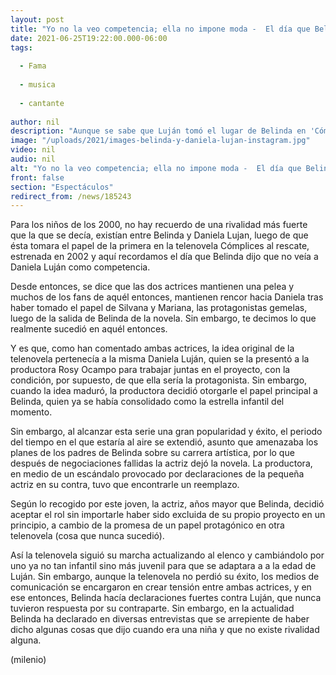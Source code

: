```yaml
---
layout: post
title: "Yo no la veo competencia; ella no impone moda -  El día que Belinda habló de su rivalidad con Daniela Luján"
date: 2021-06-25T19:22:00.000-06:00
tags:
  
  - Fama
  
  - musica
  
  - cantante
  
author: nil
description: "Aunque se sabe que Luján tomó el lugar de Belinda en 'Cómplices al rescate', la primera reemplazada fue Daniela, pues la idea original de la telenovela fue suya. "
image: "/uploads/2021/images-belinda-y-daniela-lujan-instagram.jpg"
video: nil
audio: nil
alt: "Yo no la veo competencia; ella no impone moda -  El día que Belinda habló de su rivalidad con Daniela Luján"
front: false
section: "Espectáculos"
redirect_from: /news/185243
---
```


Para los niños de los 2000, no hay recuerdo de una rivalidad más fuerte que la que se decía, existían entre Belinda y Daniela Lujan, luego de que ésta tomara el papel de la primera en la telenovela Cómplices al rescate, estrenada en 2002 y aquí recordamos el día que Belinda dijo que no veía a Daniela Luján como competencia.  

Desde entonces, se dice que las dos actrices mantienen una pelea y muchos de los fans de aquél entonces, mantienen rencor hacia Daniela tras haber tomado el papel de Silvana y Mariana, las protagonistas gemelas, luego de la salida de Belinda de la novela. Sin embargo, te decimos lo que realmente sucedió en aquél entonces.  

Y es que, como han comentado ambas actrices, la idea original de la telenovela pertenecía a la misma Daniela Luján, quien se la presentó a la productora Rosy Ocampo para trabajar juntas en el proyecto, con la condición, por supuesto, de que ella sería la protagonista.  Sin embargo, cuando la idea maduró, la productora decidió otorgarle el papel principal a Belinda, quien ya se había consolidado como la estrella infantil del momento.  

Sin embargo, al alcanzar esta serie una gran popularidad y éxito, el periodo del tiempo en el que estaría al aire se extendió, asunto que amenazaba los planes de los padres de Belinda sobre su carrera artística, por lo que después de negociaciones fallidas la actriz dejó la novela. La productora, en medio de un escándalo provocado por declaraciones de la pequeña actriz en su contra, tuvo que encontrarle un reemplazo. 

Según lo recogido por este joven, la actriz, años mayor que Belinda, decidió aceptar el rol sin importarle haber sido excluida de su propio proyecto en un principio, a cambio de la promesa de un papel protagónico en otra telenovela (cosa que nunca sucedió). 

Así la telenovela siguió su marcha actualizando al elenco y cambiándolo por uno ya no tan infantil sino más juvenil para que se adaptara a a la edad de Luján. Sin embargo, aunque la telenovela no perdió su éxito, los medios de comunicación se encargaron en crear tensión entre ambas actrices, y en ese entonces, Belinda hacía declaraciones fuertes contra Luján, que nunca tuvieron respuesta por su contraparte.
Sin embargo, en la actualidad Belinda ha declarado en diversas entrevistas que se arrepiente de haber dicho algunas cosas que dijo cuando era una niña y que no existe rivalidad alguna.  

(milenio)
